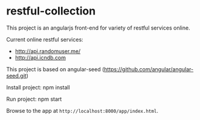 # restful-collection

This project is an angularjs front-end for variety of restful services online. 

Current online restful services:
- http://api.randomuser.me/
- http://api.icndb.com

This project is based on angular-seed (https://github.com/angular/angular-seed.git)

Install project: npm install

Run project: npm start

Browse to the app at `http://localhost:8000/app/index.html`.
